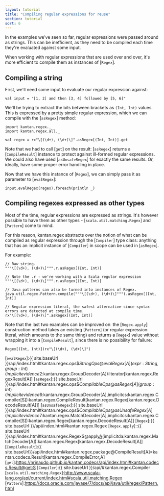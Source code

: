 ```yaml
---
layout: tutorial
title: "Compiling regular expressions for reuse"
section: tutorial
sort: 6
---
```

In the examples we've seen so far, regular expressions were passed around as strings. This can be inefficient, as they
need to be compiled each time they're evaluated against some input.

When working with regular expressions that are used over and over, it's more efficient to compile them as instances
of [`Regex`].

## Compiling a string

First, we'll need some input to evaluate our regular expression against:

```tut:silent
val input = "[1, 2] and then [3, 4] followed by [5, 6]"
```

We'll be trying to extract the bits between brackets as `(Int, Int)` values. This is expressed by a pretty simple
regular expression, which we can compile with the [`asRegex`] method:

```tut:silent
import kantan.regex._
import kantan.regex.all._

val regex = rx"\[(\d+), (\d+)\]".asRegex[(Int, Int)].get
```

Note that we had to call [`get`] on the result: [`asRegex`] returns a [`CompileResult`] instance to protect against
ill-formed regular expressions. We could also have used [`asUnsafeRegex`] for exactly the same results. Or, ideally,
have some proper error handling in place.

Now that we have this instance of [`Regex`], we can simply pass it as parameter to [`evalRegex`]:

```tut
input.evalRegex(regex).foreach(println _)
```

## Compiling regexes expressed as other types

Most of the time, regular expressions are expressed as strings. It's however possible to have them as other types -
[`scala.util.matching.Regex`] and [`Pattern`] come to mind.

For this reason, kantan.regex abstracts over the notion of what can be compiled as regular expression through the
[`Compiler`] type class: anything that has an implicit instance of [`Compiler`] in scope can be used in [`asRegex`].

For example:

```tut:silent
// Raw string.
"""\[(\d+), (\d+)\]""".r.asRegex[(Int, Int)]

// Note the .r - we're working with a Scala regular expression
"""\[(\d+), (\d+)\]""".r.asRegex[(Int, Int)]

// Java patterns can also be turned into instances of Regex.
java.util.regex.Pattern.compile("""\[(\d+), (\d+)\]""").asRegex[(Int, Int)]

// Regular expression literal, the safest alternative since syntax errors are detected at compile time. 
rx"\[(\d+), (\d+)\]".asRegex[(Int, Int)]
```

Note that the last two examples can be improved on: the [`Regex.apply`] construction method takes an existing
[`Pattern`] (or regular expression literal, which amounts to the same thing) and returns a [`Regex`] value without
wrapping it into a [`CompileResult`], since there is no possibility for failure:

```tut:silent
Regex[(Int, Int)](rx"\[(\d+), (\d+)\]")
```


[`evalRegex`]:{{ site.baseUrl }}/api/index.html#kantan.regex.ops$$StringOps@evalRegex[A](expr:String,group:Int)(implicitevidence$2:kantan.regex.GroupDecoder[A]):Iterator[kantan.regex.RegexResult[A]]
[`asRegex`]:{{ site.baseUrl }}/api/index.html#kantan.regex.ops$$CompilableOps@asRegex[A](group:Int)(implicitevidence$6:kantan.regex.GroupDecoder[A],implicitcs:kantan.regex.Compiler[S]):kantan.regex.CompileResult[kantan.regex.Regex[kantan.regex.DecodeResult[A]]]
[`asUnsafeRegex`]:{{ site.baseUrl }}/api/index.html#kantan.regex.ops$$CompilableOps@asUnsafeRegex[A](implicitevidence$7:kantan.regex.MatchDecoder[A],implicitcs:kantan.regex.Compiler[S]):kantan.regex.Regex[kantan.regex.DecodeResult[A]]
[`Regex`]:{{ site.baseUrl }}/api/index.html#kantan.regex.Regex
[`Regex.apply`]::{{ site.baseUrl }}/api/index.html#kantan.regex.Regex$@apply[A](pattern:kantan.regex.Pattern)(implicitda:kantan.regex.MatchDecoder[A]):kantan.regex.Regex[kantan.regex.DecodeResult[A]]
[`CompileResult`]:{{ site.baseUrl}}/api/index.html#kantan.regex.package@CompileResult[A]=kantan.codecs.Result[kantan.regex.CompileError,A]
[`get`]:https://nrinaudo.github.io/kantan.codecs/api/index.html#kantan.codecs.Result@get:S
[`Compiler`]:{{ site.baseUrl }}/api/#kantan.regex.Compiler
[`scala.util.matching.Regex`]:http://www.scala-lang.org/api/current/index.html#scala.util.matching.Regex
[`Pattern`]:https://docs.oracle.com/javase/7/docs/api/java/util/regex/Pattern.html